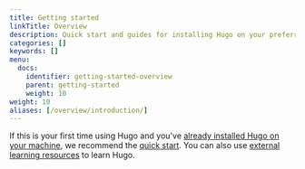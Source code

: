 ```yaml
---
title: Getting started
linkTitle: Overview
description: Quick start and guides for installing Hugo on your preferred operating system.
categories: []
keywords: []
menu:
  docs:
    identifier: getting-started-overview
    parent: getting-started
    weight: 10
weight: 10
aliases: [/overview/introduction/]
---
```


If this is your first time using Hugo and you've [already installed Hugo on your machine][installed], we recommend the [quick start]. You can also use [external learning resources] to learn Hugo.

[installed]: /installation/
[quick start]: /getting-started/quick-start/
[external learning resources]: /getting-started/external-learning-resources/
